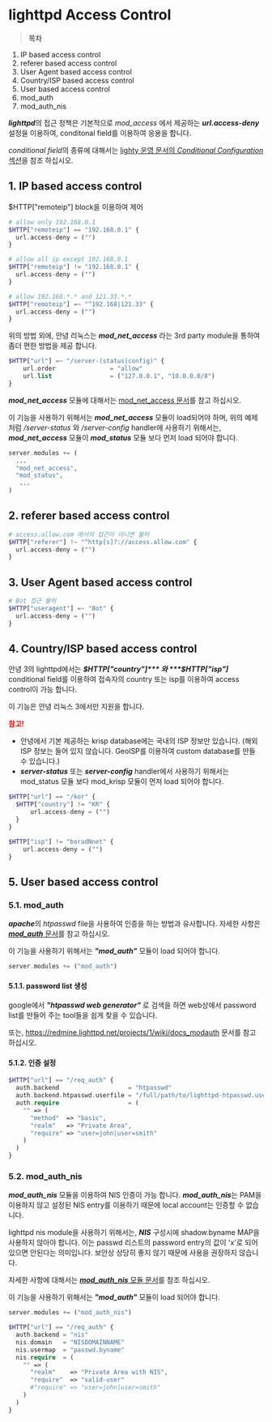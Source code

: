 # lighttpd Access Control


> **목차**
1. IP based access control
2. referer based access control
3. User Agent based access control
4. Country/ISP based access control
5. User based access control
  1. mod_auth
  2. mod_auth_nis


***lighttpd***의 접근 정책은 기본적으로 *mod_access* 에서 제공하는 ***url.access-deny*** 설정을 이용하여, conditonal field를 이용하여 응용을 합니다.

*conditional field*의 종류에 대해서는 [lighty 운영 문서의 *Conditional Configuration* 섹션](http://redmine.lighttpd.net/projects/lighttpd/wiki/Docs_Configuration)을 참조 하십시오.


## 1. IP based access control

$HTTP["remoteip"] block을 이용하여 제어

```php
# allow only 192.168.0.1
$HTTP["remoteip"] == "192.168.0.1" {
  url.access-deny = ("")
}

# allow all ip except 192.168.0.1
$HTTP["remoteip"] != "192.168.0.1" {
  url.access-deny = ("")
}

# allow 192.168.*.* and 121.33.*.*
$HTTP["remoteip"] =~ "^192.168|121.33" {
  url.access-deny = ("")
}
```

위의 방법 외에, 안녕 리눅스는 ***mod_net_access*** 라는 3rd party module을 통하여 좀더 편한 방법을 제공 합니다.

```php
$HTTP["url"] =~ "/server-(status|config)" {
    url.order               = "allow"
    url.list                = ("127.0.0.1", "10.0.0.0/8")
}
```

***mod_net_access*** 모듈에 대해서는 [mod_net_access 문서](http://svn.oops.org/wsvn/Lighttpd.mod_net_access/trunk/README)를 참고 하십시오.

이 기능을 사용하기 위해서는 ***mod_net_access*** 모듈이 load되어야 하며, 위의 예제 처럼 */server-status* 와 */server-config* handler에 사용하기 위해서는, ***mod_net_access*** 모듈이 ***mod_status*** 모듈 보다 먼저 load 되어야 합니다.

```php
server.modules += (
  ...
  "mod_net_access",
  "mod_status",
   ...
)
```

## 2. referer based access control

```php
# access.allow.com 에서의 접근이 아니면 불허
$HTTP["referer"] !~ "^http[s]?://access.allow.com" {
  url.access-deny = ("")
}
```

## 3. User Agent based access control

```php
# Bot 접근 불허
$HTTP["useragent"] =~ "Bot" {
  url.access-deny = ("")
}
```

## 4. Country/ISP based access control

안녕 3의 lighttpd에서는 ***$HTTP["country"]*** 와 ***$HTTP["isp"]*** conditional field를 이용하여 접속자의 country 또는 isp를 이용하여 access control이 가능 합니다.

이 기능은 안녕 리눅스 3에서만 지원을 합니다.

<strong style="color: red;">참고!</strong>  
* 안녕에서 기본 제공하는 krisp database에는 국내의 ISP 정보만 있습니다. (해외 ISP 정보는 들어 있지 않습니다. GeoISP를 이용하여 custom database를 만들 수 있습니다.)
* ***server-status*** 또는 ***server-config*** handler에서 사용하기 위해서는 mod_status 모듈 보다 mod_krisp 모듈이 먼저 load 되어야 합니다.

```php
$HTTP["url"] == "/kor" {
  $HTTP["country"] != "KR" {
      url.access-deny = ("")
  }
}

$HTTP["isp"] != "boradNnet" {
    url.access-deny = ("")
}
```
## 5. User based access control

### 5.1. mod_auth

***apache***의 *htpasswd* file을 사용하여 인증을 하는 방법과 유사합니다. 자세한 사항은 [***mod_auth*** 문서](https://redmine.lighttpd.net/projects/1/wiki/docs_modauth)를 참고 하십시오.

이 기능을 사용하기 위해서는 ***"mod_auth"*** 모듈이 load 되어야 합니다.

```php
server.modules += ("mod_auth")
```

#### 5.1.1. password list 생성

google에서 ***"htpasswd web generator"*** 로 검색을 하면 web상에서 password list를 만들어 주는 tool들을 쉽게 찾을 수 있습니다.

또는, https://redmine.lighttpd.net/projects/1/wiki/docs_modauth 문서를 참고 하십시오.

#### 5.1.2. 인증 설정
```php
$HTTP["url"] == "/req_auth" {
  auth.backend                   = "htpasswd"
  auth.backend.htpasswd.userfile = "/full/path/to/lighttpd-htpasswd.user"
  auth.require                   = (
    "" => (
      "method"  => "basic",
      "realm"   => "Private Area",
      "require" => "user=john|user=smith"
    )
  )
}
```

### 5.2. mod_auth_nis

***mod_auth_nis*** 모듈을 이용하여 NIS 인증이 가능 합니다. ***mod_auth_nis***는 PAM을 이용하지 않고 설정된 NIS entry를 이용하기 때문에 local account는 인증할 수 없습니다.

lighttpd nis module을 사용하기 위해서는, ***NIS*** 구성시에 shadow.byname MAP을 사용하지 않아야 합니다. 이는 passwd 리스트의 password entry의 값이 'x'로 되어 있으면 안된다는 의미입니다. 보안상 상당히 좋지 않기 때문에 사용을 권장하지 않습니다.

자세한 사항에 대해서는 [***mod_auth_nis*** 모듈 문서](http://svn.oops.org/wsvn/Lighttpd.mod_auth_nis/trunk/README)를 참조 하십시오.

이 기능을 사용하기 위해서는 ***"mod_auth"*** 모듈이 load 되어야 합니다.

```php
server.modules += ("mod_auth_nis")
```

```php
$HTTP["url"] == "/req_auth" {
  auth.backend = "nis"
  nis.domain   = "NISDOMAINNAME"
  nis.usermap  = "passwd.byname"
  nis.require  = (
    "" => (
      "realm"    => "Private Area with NIS",
      "require"  => "valid-user"
      #"require" => "user=john|user=smith"
    )
  )
}
```



